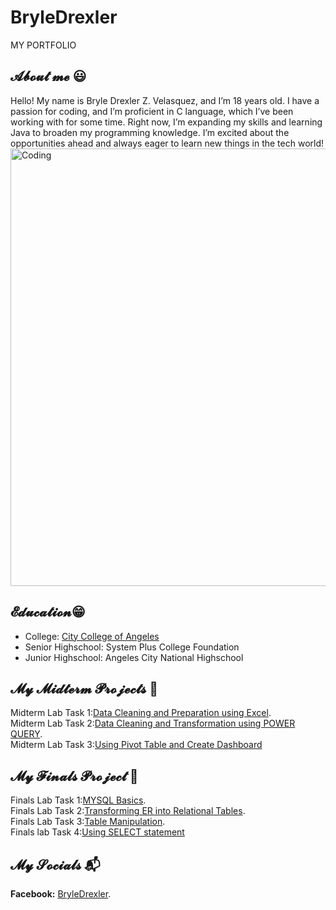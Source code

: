 # BryleDrexler
MY PORTFOLIO
## 𝓐𝓫𝓸𝓾𝓽 𝓶𝓮 😃
Hello! My name is Bryle Drexler Z. Velasquez, and I’m 18 years old. I have a passion for coding, and I’m proficient in C language, which I’ve been working with for some time. Right now, I’m expanding my skills and learning Java to broaden my programming knowledge. I’m excited about the opportunities ahead and always eager to learn new things in the tech world!
<img allign = "left" alt="Coding" width="700" src="https://i.pinimg.com/originals/21/11/61/21116158daaeb1459b4ec0758505e1ad.gif">



## 𝓔𝓭𝓾𝓬𝓪𝓽𝓲𝓸𝓷😁
- College: [City College of Angeles](https://www.facebook.com/CityCollegeOfAngeles)
- Senior Highschool: System Plus College Foundation
- Junior Highschool: Angeles City National Highschool
## 𝓜𝔂 𝓜𝓲𝓭𝓽𝓮𝓻𝓶 𝓟𝓻𝓸𝓳𝓮𝓬𝓽𝓼 👾
 Midterm Lab Task 1:[Data Cleaning and Preparation using Excel](https://github.com/BryleVelasquez/BryleDrexler/blob/main/Midterm%20Task%201/Task1.md).\
 Midterm Lab Task 2:[Data Cleaning and Transformation using POWER QUERY](https://github.com/BryleVelasquez/My-Portfolio/blob/main/Midterm%20Task%202/lab%202.md).\
 Midterm Lab Task 3:[Using Pivot Table and Create Dashboard](https://github.com/BryleVelasquez/My-Portfolio/blob/main/Midterm%20Task%203/lab%203.md)
## 𝓜𝔂 𝓕𝓲𝓷𝓪𝓵𝓼 𝓟𝓻𝓸𝓳𝓮𝓬𝓽 🌌
 Finals Lab Task 1:[MYSQL Basics](https://github.com/BryleVelasquez/My-Portfolio/blob/main/Finals%20Task%201/erd.md).\
 Finals Lab Task 2:[Transforming ER into Relational Tables](https://github.com/BryleVelasquez/My-Portfolio/blob/main/Finals%20task%202/task2.md).\
 Finals Lab Task 3:[Table Manipulation](https://github.com/BryleVelasquez/My-Portfolio/blob/main/Finals%20Task%203/task3.md).\
 Finals lab Task 4:[Using SELECT statement](https://github.com/BryleVelasquez/My-Portfolio/blob/main/Final%20Task%204/task%204.md)
## 𝓜𝔂 𝓢𝓸𝓬𝓲𝓪𝓵𝓼 📬
**Facebook:** [BryleDrexler](https://www.facebook.com/bryle.drexler.9).


